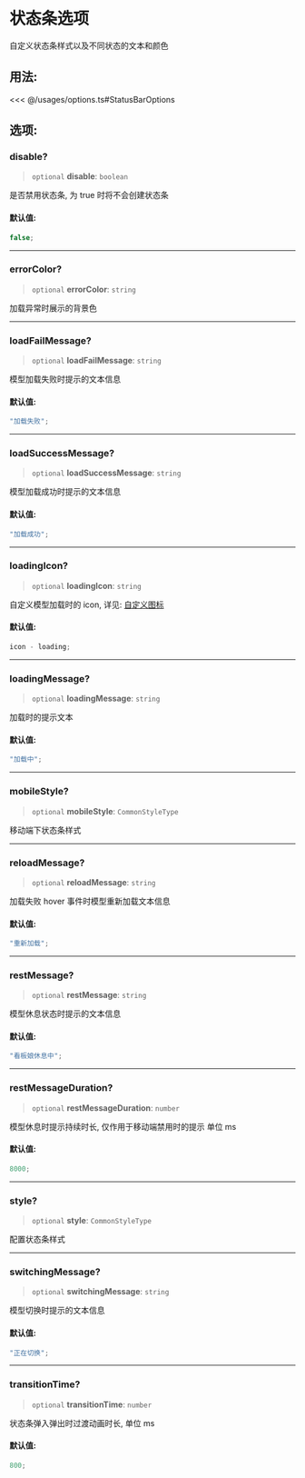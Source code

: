 # 状态条选项

自定义状态条样式以及不同状态的文本和颜色

## 用法:

<<< @/usages/options.ts#StatusBarOptions

## 选项:

### disable?

> `optional` **disable**: `boolean`

是否禁用状态条, 为 true 时将不会创建状态条

#### 默认值:

```ts
false;
```

---

### errorColor?

> `optional` **errorColor**: `string`

加载异常时展示的背景色

---

### loadFailMessage?

> `optional` **loadFailMessage**: `string`

模型加载失败时提示的文本信息

#### 默认值:

```ts
"加载失败";
```

---

### loadSuccessMessage?

> `optional` **loadSuccessMessage**: `string`

模型加载成功时提示的文本信息

#### 默认值:

```ts
"加载成功";
```

---

### loadingIcon?

> `optional` **loadingIcon**: `string`

自定义模型加载时的 icon, 详见: [自定义图标](/guide/icon)

#### 默认值:

```ts
icon - loading;
```

---

### loadingMessage?

> `optional` **loadingMessage**: `string`

加载时的提示文本

#### 默认值:

```ts
"加载中";
```

---

### mobileStyle?

> `optional` **mobileStyle**: `CommonStyleType`

移动端下状态条样式

---

### reloadMessage?

> `optional` **reloadMessage**: `string`

加载失败 hover 事件时模型重新加载文本信息

#### 默认值:

```ts
"重新加载";
```

---

### restMessage?

> `optional` **restMessage**: `string`

模型休息状态时提示的文本信息

#### 默认值:

```ts
"看板娘休息中";
```

---

### restMessageDuration?

> `optional` **restMessageDuration**: `number`

模型休息时提示持续时长, 仅作用于移动端禁用时的提示 单位 ms

#### 默认值:

```ts
8000;
```

---

### style?

> `optional` **style**: `CommonStyleType`

配置状态条样式

---

### switchingMessage?

> `optional` **switchingMessage**: `string`

模型切换时提示的文本信息

#### 默认值:

```ts
"正在切换";
```

---

### transitionTime?

> `optional` **transitionTime**: `number`

状态条弹入弹出时过渡动画时长, 单位 ms

#### 默认值:

```ts
800;
```

